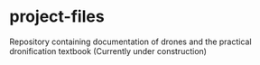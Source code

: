 # project-files
Repository containing documentation of drones and the practical dronification textbook (Currently under construction)
